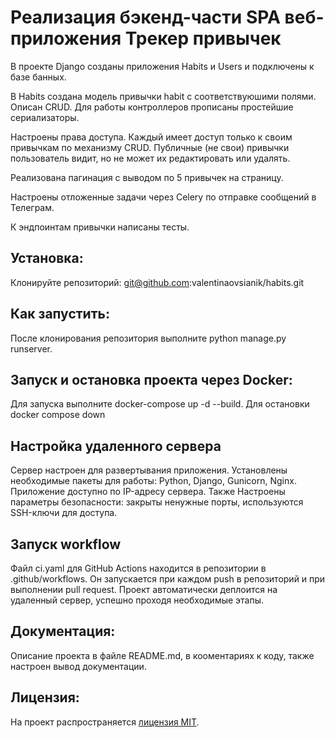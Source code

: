 # Реализация бэкенд-части SPA веб-приложения Трекер привычек

В  проекте Django созданы приложения Habits и Users и подключены к базе банных.

В Habits создана модель привычки habit с соответствуюшими полями. Описан CRUD. Для работы контроллеров прописаны простейшие сериализаторы.

Настроены права доступа. Каждый имеет доступ только к своим привычкам по механизму CRUD. Публичные (не свои) привычки пользователь видит, но не может их редактировать или удалять.

Реализована пагинация с выводом по 5 привычек на страницу.

Настроены отложенные задачи через Celery по отправке сообщений в Телеграм.

К эндпоинтам привычки написаны тесты.


## Установка:
Клонируйте репозиторий:
git@github.com:valentinaovsianik/habits.git


## Как запустить:
После клонирования репозитория выполните python manage.py runserver.

## Запуск и остановка проекта через Docker:
Для  запуска выполните docker-compose up -d --build.
Для остановки docker compose down

## Настройка удаленного сервера
Сервер настроен для развертывания приложения. Установлены необходимые пакеты для работы: Python, Django, Gunicorn, Nginx. Приложение доступно по IP-адресу сервера. Также Настроены параметры безопасности: закрыты ненужные порты, используются SSH-ключи для доступа.

## Запуск workflow
Файл ci.yaml для GitHub Actions находится в репозитории в .github/workflows. Он запускается при каждом push в репозиторий и при выполнении pull request.
Проект автоматически деплоится на удаленный сервер, успешно проходя необходимые этапы.


## Документация:
Описание проекта в файле README.md, в кооментариях к коду, также настроен вывод документации.


## Лицензия:
На проект распространяется [лицензия MIT](LICENSE).